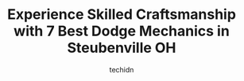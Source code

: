 ---
layout: ampstory
image: https://images.unsplash.com/photo-1629935389411-1bb0ae0d1ffe?ixlib=rb-4.0.3&ixid=MnwxMjA3fDB8MHxwaG90by1wYWdlfHx8fGVufDB8fHx8&auto=format&fit=crop&w=640&h=853&q=80
author: techidn
featured: false
description: Experience the excellence of automotive service by visiting the 7 best Dodge Mechanic in Steubenville OH, USA. With their expertise, attention to detail, and commitment to customer satisfact
title: Experience Skilled Craftsmanship with 7 Best Dodge Mechanics in Steubenville OH
cover:
   title: Experience Skilled Craftsmanship with 7 Best Dodge Mechanics in Steubenville OH
   subtitle: Rickpate
   background: https://images.unsplash.com/photo-1629935389411-1bb0ae0d1ffe?ixlib=rb-4.0.3&ixid=MnwxMjA3fDB8MHxwaG90by1wYWdlfHx8fGVufDB8fHx8&auto=format&fit=crop&w=640&h=853&q=80

pages: 
 - layout: thirds
   top: <h1>#1 Team Ford</h1>
   bottom: "<p>I had a great experience at TEAM.I just purchased my very first new car. Charlie Rubel gave exceptional customer service, he walked me through the sales process and expla</p>"
   background: https://www.knot35.com/toplist/wp-content/uploads/2023/06/best-dodge-mechanic-1-in-steubenville-oh-1685840868.jpeg
   backgroundblur: true
 - layout: thirds
   top: <h1>#2 Sunset Motors Incorp</h1>
   bottom: "<p>2218 Sunset Blvd #2403, Steubenville, OH 43952, United States</p>"
   background: https://www.knot35.com/toplist/wp-content/uploads/2023/06/best-dodge-mechanic-2-in-steubenville-oh-1685840869.jpeg
   cta:
      link: https://www.knot35.com/toplist/experience-skilled-craftsmanship-with-7-best-dodge-mechanics-in-steubenville-oh/
      text: Experience Skilled Craftsmanship with 7 Best Dodge Mechanics in Steubenville OH
 - layout: thirds
   top: <h1>#3 Monro Auto Service and Tire Centers</h1>
   bottom: "<p>4248 Sunset Blvd, Steubenville, OH 43952, United States</p>"
   background: https://www.knot35.com/toplist/wp-content/uploads/2023/06/best-dodge-mechanic-3-in-steubenville-oh-1685840869.jpeg
   cta:
      link: https://www.knot35.com/toplist/experience-skilled-craftsmanship-with-7-best-dodge-mechanics-in-steubenville-oh/
      text: Experience Skilled Craftsmanship with 7 Best Dodge Mechanics in Steubenville OH
 - layout: thirds
   top: <h1>#4 Scassa Laney Tire of Steubenville</h1>
   bottom: "<p>206 S 4th St, Steubenville, OH 43952, United States</p>"
   background: https://images.unsplash.com/photo-1618005182384-a83a8bd57fbe?ixlib=rb-4.0.3&ixid=MnwxMjA3fDB8MHxwaG90by1wYWdlfHx8fGVufDB8fHx8&auto=format&fit=crop&w=640&h=853&q=80
   cta:
      link: https://www.knot35.com/toplist/experience-skilled-craftsmanship-with-7-best-dodge-mechanics-in-steubenville-oh/
      text: Experience Skilled Craftsmanship with 7 Best Dodge Mechanics in Steubenville OH
 - layout: thirds
   top: <h1>#5 Steubenville Truck Center Inc.</h1>
   bottom: "<p>620 South St, Steubenville, OH 43952, United States</p>"
   background: https://images.unsplash.com/photo-1536745287225-21d689278fd1?ixlib=rb-4.0.3&ixid=MnwxMjA3fDB8MHxwaG90by1wYWdlfHx8fGVufDB8fHx8&auto=format&fit=crop&w=640&h=853&q=80
   cta:
      link: https://www.knot35.com/toplist/experience-skilled-craftsmanship-with-7-best-dodge-mechanics-in-steubenville-oh/
      text: Experience Skilled Craftsmanship with 7 Best Dodge Mechanics in Steubenville OH
 - layout: thirds
   top: <h1>#6 Firestone Complete Auto Care</h1>
   bottom: "<p>432 Washington St, Steubenville, OH 43952, United States</p>"
   background: https://images.unsplash.com/photo-1489648022186-8f49310909a0?ixlib=rb-4.0.3&ixid=MnwxMjA3fDB8MHxwaG90by1wYWdlfHx8fGVufDB8fHx8&auto=format&fit=crop&w=640&h=853&q=80
   cta:
      link: https://www.knot35.com/toplist/experience-skilled-craftsmanship-with-7-best-dodge-mechanics-in-steubenville-oh/
      text: Experience Skilled Craftsmanship with 7 Best Dodge Mechanics in Steubenville OH
 - layout: thirds
   top: <h1>#7 Johnnys Tire & Auto Service</h1>
   bottom: "<p>720 N Court St, Steubenville, OH 43952, United States</p>"
   background: https://plus.unsplash.com/premium_photo-1664640458616-3c74f8cb4589?ixlib=rb-4.0.3&ixid=MnwxMjA3fDB8MHxwaG90by1wYWdlfHx8fGVufDB8fHx8&auto=format&fit=crop&w=640&h=853&q=80
   cta:
      link: https://www.knot35.com/toplist/experience-skilled-craftsmanship-with-7-best-dodge-mechanics-in-steubenville-oh/
      text: Experience Skilled Craftsmanship with 7 Best Dodge Mechanics in Steubenville OH
 - layout: thirds
   middle: Continue reading...
   background: https://images.unsplash.com/photo-1510906594845-bc082582c8cc?ixlib=rb-4.0.3&ixid=MnwxMjA3fDB8MHxwaG90by1wYWdlfHx8fGVufDB8fHx8&auto=format&fit=crop&w=640&h=853&q=80
   cta:
      link: https://www.knot35.com/toplist/experience-skilled-craftsmanship-with-7-best-dodge-mechanics-in-steubenville-oh/
      text: Experience Skilled Craftsmanship with 7 Best Dodge Mechanics in Steubenville OH
      
---